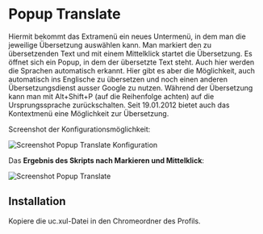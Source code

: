 # Popup Translate
Hiermit bekommt das Extramenü ein neues Untermenü, in dem man die jeweilige Übersetzung auswählen kann. Man markiert 
den zu übersetzenden Text und mit einem Mittelklick startet die Übersetzung. Es öffnet sich ein Popup, in dem der 
übersetzte Text steht. Auch hier werden die Sprachen automatisch erkannt. Hier gibt es aber die Möglichkeit, auch 
automatisch ins Englische zu übersetzen und noch einen anderen Übersetzungsdienst ausser Google zu nutzen. Während 
der Übersetzung kann man mit Alt+Shift+P (auf die Reihenfolge achten) auf die Ursprungssprache zurückschalten. Seit 
19.01.2012 bietet auch das Kontextmenü eine Möglichkeit zur Übersetzung.

Screenshot der Konfigurationsmöglichkeit:

![Screenshot Popup Translate Konfiguration](https://github.com/ardiman/userChrome.js/raw/master/popuptranslate/scr_popuptransl_conf.png)

Das **Ergebnis des Skripts nach Markieren und Mittelklick**:

![Screenshot Popup Translate](https://github.com/ardiman/userChrome.js/raw/master/popuptranslate/scr_popuptranslate.png)

## Installation
Kopiere die uc.xul-Datei in den Chromeordner des Profils.

